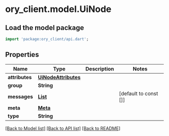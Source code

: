 # ory_client.model.UiNode

## Load the model package
```dart
import 'package:ory_client/api.dart';
```

## Properties
Name | Type | Description | Notes
------------ | ------------- | ------------- | -------------
**attributes** | [**UiNodeAttributes**](UiNodeAttributes.md) |  | 
**group** | **String** |  | 
**messages** | [**List<UiText>**](UiText.md) |  | [default to const []]
**meta** | [**Meta**](Meta.md) |  | 
**type** | **String** |  | 

[[Back to Model list]](../README.md#documentation-for-models) [[Back to API list]](../README.md#documentation-for-api-endpoints) [[Back to README]](../README.md)


